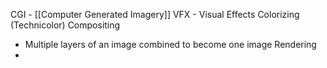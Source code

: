 CGI - [[Computer Generated Imagery]]
VFX - Visual Effects
Colorizing (Technicolor)
Compositing
- Multiple layers of an image combined to become one image
Rendering
- 